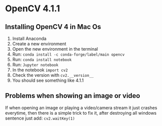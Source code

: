 # OpenCV 4.1.1
## Installing OpenCV 4 in Mac Os
1. Install Anaconda
1. Create a new environment
1. Open the new environment in the terminal
1. Run: ```conda install -c conda-forge/label/main opencv```
1. Run: ```conda install notebook```
1. Run: ```Jupyter notebook```
1. In the notebook ```import cv2```
1. Check the version with ```cv2.__version__```
1. You should see something like 4.1.1

## Problems when showing an image or video
If when opening an image or playing a video/camera stream it just crashes everytime, then there is a simple trick to fix it, after destroying all windows sentence just add:  ```cv2.waitKey(1)```
